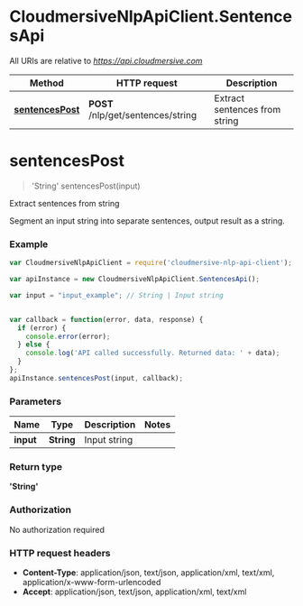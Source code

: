 # CloudmersiveNlpApiClient.SentencesApi

All URIs are relative to *https://api.cloudmersive.com*

Method | HTTP request | Description
------------- | ------------- | -------------
[**sentencesPost**](SentencesApi.md#sentencesPost) | **POST** /nlp/get/sentences/string | Extract sentences from string


<a name="sentencesPost"></a>
# **sentencesPost**
> &#39;String&#39; sentencesPost(input)

Extract sentences from string

Segment an input string into separate sentences, output result as a string.

### Example
```javascript
var CloudmersiveNlpApiClient = require('cloudmersive-nlp-api-client');

var apiInstance = new CloudmersiveNlpApiClient.SentencesApi();

var input = "input_example"; // String | Input string


var callback = function(error, data, response) {
  if (error) {
    console.error(error);
  } else {
    console.log('API called successfully. Returned data: ' + data);
  }
};
apiInstance.sentencesPost(input, callback);
```

### Parameters

Name | Type | Description  | Notes
------------- | ------------- | ------------- | -------------
 **input** | **String**| Input string | 

### Return type

**&#39;String&#39;**

### Authorization

No authorization required

### HTTP request headers

 - **Content-Type**: application/json, text/json, application/xml, text/xml, application/x-www-form-urlencoded
 - **Accept**: application/json, text/json, application/xml, text/xml

